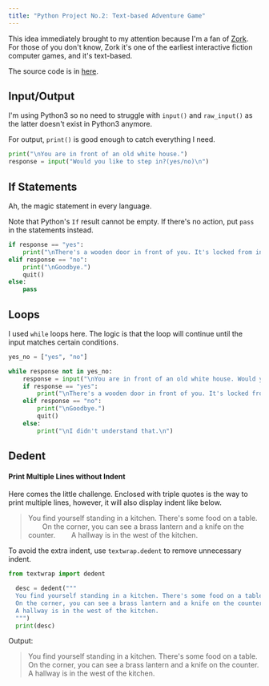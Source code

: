 ```yaml
---
title: "Python Project No.2: Text-based Adventure Game"
---
```


This idea immediately brought to my attention because I'm a fan of [Zork](https://en.m.wikipedia.org/wiki/Zork). For those of you don't know, Zork it's one of the earliest interactive fiction computer games, and it's text-based.

The source code is in [here](https://raw.githubusercontent.com/hasturhu/hasturhu.github.io/master/_assets/game01.py).

## Input/Output
I'm using Python3 so no need to struggle with `input()` and `raw_input()` as the latter doesn't exist in Python3 anymore.

For output, `print()` is good enough to catch everything I need.

```python
print("\nYou are in front of an old white house.")
response = input("Would you like to step in?(yes/no)\n")
```

## If Statements
Ah, the magic statement in every language.

Note that Python's `If` result cannot be empty. If there's no action, put `pass` in the statements instead.

```python
if response == "yes":
    print("\nThere's a wooden door in front of you. It's locked from inside.")
elif response == "no":
    print("\nGoodbye.")
    quit()
else:
    pass
```

## Loops
I used `while` loops here. The logic is that the loop will continue until the input matches certain conditions.

```python
yes_no = ["yes", "no"]

while response not in yes_no:
    response = input("\nYou are in front of an old white house. Would you like to step in?(yes/no)\n")
    if response == "yes":
        print("\nThere's a wooden door in front of you. It's locked from inside.")
    elif response == "no":
        print("\nGoodbye.")
        quit()
    else:
        print("\nI didn't understand that.\n")
```

## Dedent

#### Print Multiple Lines without Indent

Here comes the little challenge. Enclosed with triple quotes is the way to print multiple lines, however, it will also display indent like below.

>You find yourself standing in a kitchen. There's some food on a table.
>  On the corner, you can see a brass lantern and a knife on the counter.
>  A hallway is in the west of the kitchen.

To avoid the extra indent, use `textwrap.dedent` to remove unnecessary indent.

```python
from textwrap import dedent

  desc = dedent("""
  You find yourself standing in a kitchen. There's some food on a table.
  On the corner, you can see a brass lantern and a knife on the counter.
  A hallway is in the west of the kitchen.
  """)
  print(desc)
```
Output:
>You find yourself standing in a kitchen. There's some food on a table.
>On the corner, you can see a brass lantern and a knife on the counter.
>A hallway is in the west of the kitchen.
